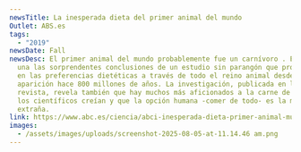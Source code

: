 ```yaml
---
newsTitle: La inesperada dieta del primer animal del mundo
Outlet: ABS.es
tags:
  - "2019"
newsDate: Fall
newsDesc: El primer animal del mundo probablemente fue un carnívoro . Esta es
  una las sorprendentes conclusiones de un estudio sin parangón que profundiza
  en las preferencias dietéticas a través de todo el reino animal desde su
  aparición hace 800 millones de años. La investigación, publicada en la
  revista, revela también que hay muchos más aficionados a la carne de lo que
  los científicos creían y que la opción humana -comer de todo- es la más
  extraña.
link: https://www.abc.es/ciencia/abci-inesperada-dieta-primer-animal-mundo-201909040225_noticia.html?ref=https%3A%2F%2Fwww.abc.es%2Fciencia%2Fabci-inesperada-dieta-primer-animal-mundo-201909040225_noticia.html
images:
  - /assets/images/uploads/screenshot-2025-08-05-at-11.14.46 am.png
---
```

